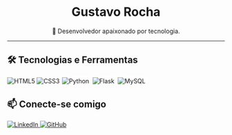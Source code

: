 <div align="center">
  <h1>Gustavo Rocha</h1>
  <p>🚀 Desenvolvedor apaixonado por tecnologia.</p>
</div>

<hr>

<h2>🛠️ Tecnologias e Ferramentas</h2>
<p>
  <img src="https://img.shields.io/badge/HTML5-E34F26?style=flat&logo=html5&logoColor=white" alt="HTML5">
  <img src="https://img.shields.io/badge/CSS3-1572B6?style=flat&logo=css3&logoColor=white" alt="CSS3">
  <img src="https://img.shields.io/badge/Python-3776AB?style=flat&logo=python&logoColor=white" alt="Python">
  <img src="https://img.shields.io/badge/Flask-000000?style=flat&logo=flask&logoColor=white" alt="Flask">
  <img src="https://img.shields.io/badge/MySQL-4479A1?style=flat&logo=mysql&logoColor=white" alt="MySQL">
  <!-- Adicione mais tecnologias conforme necessário -->
</p>

<h2>📫 Conecte-se comigo</h2>
<p>
  <a href="https://www.linkedin.com/in/gustavosilvrocha/" target="_blank">
    <img src="https://img.shields.io/badge/LinkedIn-0077B5?style=flat&logo=linkedin&logoColor=white" alt="LinkedIn">
  </a>
  <a href="https://github.com/isgust" target="_blank">
    <img src="https://img.shields.io/badge/GitHub-181717?style=flat&logo=github&logoColor=white" alt="GitHub">
  </a>
  <!-- Adicione mais links sociais conforme necessário -->
</p>

<!-- Adicione mais seções, projetos, ou informações conforme necessário -->

<style>
  /* ... (estilos anteriores) ... */

  img[src*="python"],
  img[src*="flask"],
  img[src*="mysql"] {
    border: 2px solid #fff;
  }

  img[src*="python"]:hover,
  img[src*="flask"]:hover,
  img[src*="mysql"]:hover {
    border: 2px solid #3776AB;
  }
</style>
